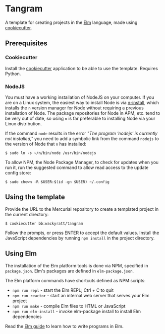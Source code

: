 # Tangram
A template for creating projects in the [Elm][1] language, made using
[cookiecutter][2].

## Prerequisites
### Cookiecutter
Install the [cookiecutter][3] application to be able to use the template.
Requires Python.

### NodeJS
You must have a working installation of NodeJS on your computer. If you are on
a Linux system, the easiest way to install Node is via [n-install][4], which
installs the `n` version manager for Node without requiring a previous
installation of Node. The package repositories for Node in APM, etc. tend to be
very out of date, so using `n` is far preferable to installing Node via your
Linux distribution.

If the command `node` results in the error *"The program 'nodejs' is currently
not installed,"* you need to add a symbolic link from the command `nodejs` to
the version of Node that `n` has installed:

    $ sudo ln -s ~/n/bin/node /usr/bin/nodejs

To allow NPM, the Node Package Manager, to check for updates when you run it,
run the suggested command to allow read access to the update config store:

    $ sudo chown -R $USER:$(id -gn $USER) ~/.config

## Using the template
Provide the URL to the Mercurial repository to create a templated project in the
current directory:

    $ cookiecutter bb:wackyratt/tangram

Follow the prompts, or press ENTER to accept the default values. Install the
JavaScript dependencies by running `npm install` in the project directory.

## Using Elm
The installation of the Elm platform tools is done via NPM, specified in
`package.json`. Elm's packages are defined in `elm-package.json`.

The Elm platform commands have shortcuts defined as NPM scripts:
* `npm run repl` - start the Elm REPL; Ctrl + C to quit
* `npm run reactor` - start an internal web server that serves your Elm project
* `npm run make` - compile Elm files to HTML or JavaScript
* `npm run elm-install` - invoke elm-package install to install Elm dependencies

Read the [Elm guide][5] to learn how to write programs in Elm.

[1]: http://elm-lang.org/
[2]: http://cookiecutter.readthedocs.io/en/latest/usage.html
[3]: http://cookiecutter.readthedocs.io/en/latest/installation.html
[4]: https://github.com/mklement0/n-install
[5]: https://guide.elm-lang.org/
